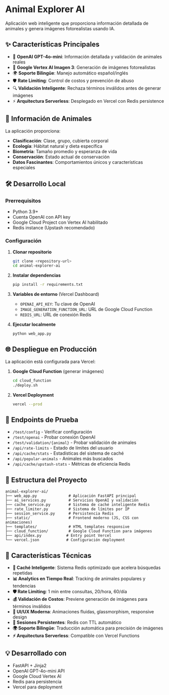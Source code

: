 # Animal Explorer AI

Aplicación web inteligente que proporciona información detallada de animales y genera imágenes fotorealistas usando IA.

## ✨ Características Principales

- 🤖 **OpenAI GPT-4o-mini**: Información detallada y validación de animales reales
- 🎨 **Google Vertex AI Imagen 3**: Generación de imágenes fotorealistas
- 🌍 **Soporte Bilingüe**: Manejo automático español/inglés
- 🛡️ **Rate Limiting**: Control de costos y prevención de abuso
- 🔍 **Validación Inteligente**: Rechaza términos inválidos antes de generar imágenes
- ⚡ **Arquitectura Serverless**: Desplegado en Vercel con Redis persistence

## 🚀 Información de Animales

La aplicación proporciona:
- **Clasificación**: Clase, grupo, cubierta corporal
- **Ecología**: Hábitat natural y dieta específica
- **Biometría**: Tamaño promedio y esperanza de vida
- **Conservación**: Estado actual de conservación
- **Datos Fascinantes**: Comportamientos únicos y características especiales

## 🛠️ Desarrollo Local

### Prerrequisitos
- Python 3.9+
- Cuenta OpenAI con API key
- Google Cloud Project con Vertex AI habilitado
- Redis instance (Upstash recomendado)

### Configuración
1. **Clonar repositorio**
   ```bash
   git clone <repository-url>
   cd animal-explorer-ai
   ```

2. **Instalar dependencias**
   ```bash
   pip install -r requirements.txt
   ```

3. **Variables de entorno** (Vercel Dashboard)
   - `OPENAI_API_KEY`: Tu clave de OpenAI
   - `IMAGE_GENERATION_FUNCTION_URL`: URL de Google Cloud Function
   - `REDIS_URL`: URL de conexión Redis

4. **Ejecutar localmente**
   ```bash
   python web_app.py
   ```

## 🌐 Despliegue en Producción

La aplicación está configurada para Vercel:

1. **Google Cloud Function** (generar imágenes)
   ```bash
   cd cloud_function
   ./deploy.sh
   ```

2. **Vercel Deployment**
   ```bash
   vercel --prod
   ```

## 🧪 Endpoints de Prueba

- `/test/config` - Verificar configuración
- `/test/openai` - Probar conexión OpenAI
- `/test/validation/{animal}` - Probar validación de animales
- `/api/rate-limits` - Estado de límites del usuario
- `/api/cache/stats` - Estadísticas del sistema de caché
- `/api/popular-animals` - Animales más buscados
- `/api/cache/upstash-stats` - Métricas de eficiencia Redis

## 📁 Estructura del Proyecto

```
animal-explorer-ai/
├── web_app.py              # Aplicación FastAPI principal
├── ai_services.py          # Servicios OpenAI y validación
├── cache_service.py        # Sistema de caché inteligente Redis
├── rate_limiter.py         # Sistema de límites por IP
├── session_service.py      # Persistencia Redis
├── static/                 # Frontend moderno (JS, CSS con animaciones)
├── templates/              # HTML templates responsive
├── cloud_function/         # Google Cloud Function para imágenes
├── api/index.py           # Entry point Vercel
└── vercel.json            # Configuración deployment
```

## 🔧 Características Técnicas

- **🚀 Caché Inteligente**: Sistema Redis optimizado que acelera búsquedas repetidas
- **📊 Analytics en Tiempo Real**: Tracking de animales populares y tendencias
- **🛡️ Rate Limiting**: 1 min entre consultas, 20/hora, 60/día
- **💰 Validación de Costos**: Previene generación de imágenes para términos inválidos
- **🎨 UI/UX Moderna**: Animaciones fluidas, glassmorphism, responsive design
- **🔄 Sesiones Persistentes**: Redis con TTL automático
- **🌍 Soporte Bilingüe**: Traducción automática para precisión de imágenes
- **⚡ Arquitectura Serverless**: Compatible con Vercel Functions



## 💡 Desarrollado con

- FastAPI + Jinja2
- OpenAI GPT-4o-mini API
- Google Cloud Vertex AI
- Redis para persistencia
- Vercel para deployment
